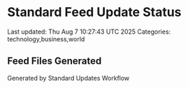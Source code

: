 # Standard Feed Update Status
Last updated: Thu Aug  7 10:27:43 UTC 2025
Categories: technology,business,world

## Feed Files Generated

Generated by Standard Updates Workflow
